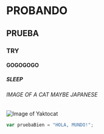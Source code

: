 # PROBANDO
## PRUEBA
### TRY
#### GOGOGOGO
##### SLEEP
###### IMAGE OF A CAT MAYBE JAPANESE

![Image of Yaktocat](https://octodex.github.com/images/yaktocat.png)

``` javascript
var pruebaBien = "HOLA, MUNDO!";
```









